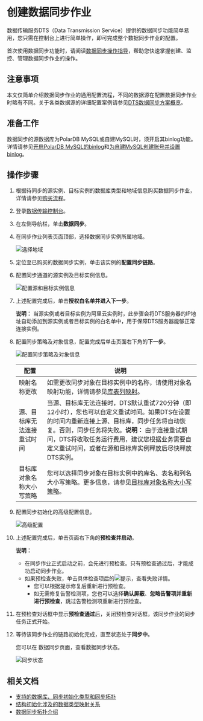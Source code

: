 # 创建数据同步作业

数据传输服务DTS（Data Transmission Service）提供的数据同步功能简单易用，您只需在控制台上进行简单操作，即可完成整个数据同步作业的配置。

首次使用数据同步功能时，请阅读[数据同步操作指导](/cn.zh-CN/快速入门/数据同步操作指导.md)，帮助您快速掌握创建、监控、管理数据同步作业的操作。

## 注意事项

本文仅简单介绍数据同步作业的通用配置流程，不同的数据源在配置数据同步作业时略有不同。关于各类数据源的详细配置案例请参见[DTS数据同步方案概览](/cn.zh-CN/数据同步/DTS数据同步方案概览.md)。

## 准备工作

数据同步的源数据库为PolarDB MySQL或自建MySQL时，须开启其binlog功能。详情请参见[开启PolarDB MySQL的binlog](https://help.aliyun.com/document_detail/113546.html)和[为自建MySQL创建账号并设置binlog](/cn.zh-CN/准备工作/为自建MySQL创建账号并设置binlog.md)。

## 操作步骤

1.  根据待同步的源实例、目标实例的数据库类型和地域信息购买数据同步作业，详情请参见[购买流程](/cn.zh-CN/快速入门/购买流程.md)。
2.  登录[数据传输控制台](https://dts.console.aliyun.com/)。
3.  在左侧导航栏，单击**数据同步**。
4.  在同步作业列表页面顶部，选择数据同步实例所属地域。

    ![选择地域](https://static-aliyun-doc.oss-accelerate.aliyuncs.com/assets/img/zh-CN/7349459951/p50604.png)

5.  定位至已购买的数据同步实例，单击该实例的**配置同步链路**。
6.  配置同步通道的源实例及目标实例信息。

    ![配置源和目标实例信息](https://static-aliyun-doc.oss-accelerate.aliyuncs.com/assets/img/zh-CN/7347248951/p47402.png)

7.  上述配置完成后，单击**授权白名单并进入下一步**。

    **说明：** 当源实例或者目标实例为阿里云实例时，此步骤会将DTS服务器的IP地址自动添加到源实例或者目标实例的白名单中，用于保障DTS服务器能够正常连接实例。

8.  配置同步策略及对象信息，配置完成后单击页面右下角的**下一步**。

    ![配置同步策略及对象信息](https://static-aliyun-doc.oss-accelerate.aliyuncs.com/assets/img/zh-CN/7042815161/p39868.png)

    |配置|说明|
    |--|--|
    |映射名称更改|如需更改同步对象在目标实例中的名称，请使用对象名映射功能，详情请参见[库表列映射](/cn.zh-CN/数据迁移/迁移任务管理/库表列映射.md)。|
    |源、目标库无法连接重试时间|当源、目标库无法连接时，DTS默认重试720分钟（即12小时），您也可以自定义重试时间。如果DTS在设置的时间内重新连接上源、目标库，同步任务将自动恢复。否则，同步任务将失败。**说明：** 由于连接重试期间，DTS将收取任务运行费用，建议您根据业务需要自定义重试时间，或者在源和目标库实例释放后尽快释放DTS实例。 |
    |目标库对象名称大小写策略|您可以选择同步对象在目标实例中的库名、表名和列名大小写策略。更多信息，请参见[目标库对象名称大小写策略](/cn.zh-CN/数据迁移/迁移任务管理/目标库对象名称大小写策略.md)。|

9.  配置同步初始化的高级配置信息。

    ![高级配置](https://static-aliyun-doc.oss-accelerate.aliyuncs.com/assets/img/zh-CN/9130649951/p41055.png)

10. 上述配置完成后，单击页面右下角的**预检查并启动**。

    **说明：**

    -   在同步作业正式启动之前，会先进行预检查。只有预检查通过后，才能成功启动同步作业。
    -   如果预检查失败，单击具体检查项后的![提示](https://static-aliyun-doc.oss-accelerate.aliyuncs.com/assets/img/zh-CN/8502659951/p47468.png)，查看失败详情。
        -   您可以根据提示修复后重新进行预检查。
        -   如无需修复告警检测项，您也可以选择**确认屏蔽**、**忽略告警项并重新进行预检查**，跳过告警检测项重新进行预检查。
11. 在预检查对话框中显示**预检查通过**后，关闭预检查对话框，该同步作业的同步任务正式开始。
12. 等待该同步作业的链路初始化完成，直至状态处于**同步中**。

    您可以在 数据同步页面，查看数据同步状态。

    ![同步状态](https://static-aliyun-doc.oss-accelerate.aliyuncs.com/assets/img/zh-CN/1349459951/p41059.png)


## 相关文档

-   [支持的数据库、同步初始化类型和同步拓扑](/cn.zh-CN/数据同步/支持的数据库、同步初始化类型和同步拓扑.md)
-   [结构初始化涉及的数据类型映射关系](/cn.zh-CN/数据同步/结构初始化涉及的数据类型映射关系.md)
-   [数据同步拓扑介绍](/cn.zh-CN/数据同步/数据同步拓扑介绍.md)

